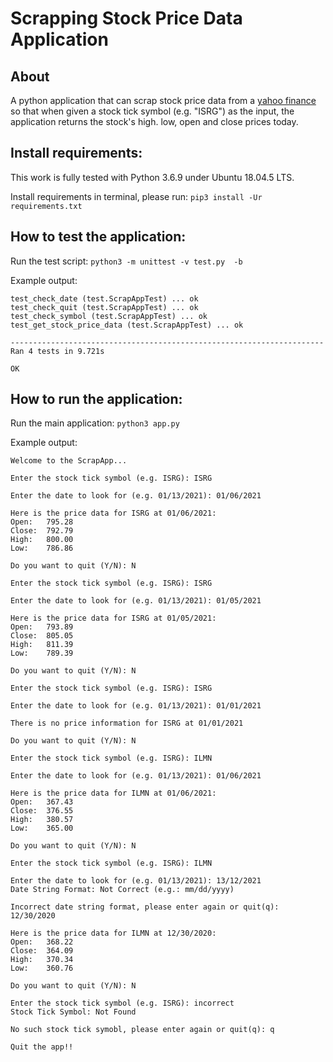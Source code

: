 # Scrapping Stock Price Data Application

## About
A python application that can scrap stock price data from a [yahoo finance](https://finance.yahoo.com/quote/ISRG/history?p=ISRG) so that when given a stock tick symbol (e.g. "ISRG") as the input, the application returns the stock's high. low, open and close prices today.

## Install requirements:
This work is fully tested with Python 3.6.9 under Ubuntu 18.04.5 LTS. 

Install requirements in terminal, please run: ```pip3 install -Ur requirements.txt```

## How to test the application:
Run the test script: ```python3 -m unittest -v test.py  -b```

Example output:

```
test_check_date (test.ScrapAppTest) ... ok
test_check_quit (test.ScrapAppTest) ... ok
test_check_symbol (test.ScrapAppTest) ... ok
test_get_stock_price_data (test.ScrapAppTest) ... ok

----------------------------------------------------------------------
Ran 4 tests in 9.721s

OK
```

## How to run the application:
Run the main application: ```python3 app.py```

Example output:

```
Welcome to the ScrapApp...

Enter the stock tick symbol (e.g. ISRG): ISRG

Enter the date to look for (e.g. 01/13/2021): 01/06/2021

Here is the price data for ISRG at 01/06/2021:
Open:   795.28
Close:  792.79
High:   800.00
Low:    786.86

Do you want to quit (Y/N): N

Enter the stock tick symbol (e.g. ISRG): ISRG

Enter the date to look for (e.g. 01/13/2021): 01/05/2021

Here is the price data for ISRG at 01/05/2021:
Open:   793.89
Close:  805.05
High:   811.39
Low:    789.39

Do you want to quit (Y/N): N

Enter the stock tick symbol (e.g. ISRG): ISRG

Enter the date to look for (e.g. 01/13/2021): 01/01/2021

There is no price information for ISRG at 01/01/2021

Do you want to quit (Y/N): N

Enter the stock tick symbol (e.g. ISRG): ILMN

Enter the date to look for (e.g. 01/13/2021): 01/06/2021

Here is the price data for ILMN at 01/06/2021:
Open:   367.43
Close:  376.55
High:   380.57
Low:    365.00

Do you want to quit (Y/N): N

Enter the stock tick symbol (e.g. ISRG): ILMN

Enter the date to look for (e.g. 01/13/2021): 13/12/2021
Date String Format: Not Correct (e.g.: mm/dd/yyyy)

Incorrect date string format, please enter again or quit(q): 12/30/2020

Here is the price data for ILMN at 12/30/2020:
Open:   368.22
Close:  364.09
High:   370.34
Low:    360.76

Do you want to quit (Y/N): N

Enter the stock tick symbol (e.g. ISRG): incorrect
Stock Tick Symbol: Not Found

No such stock tick symobl, please enter again or quit(q): q

Quit the app!!

```
